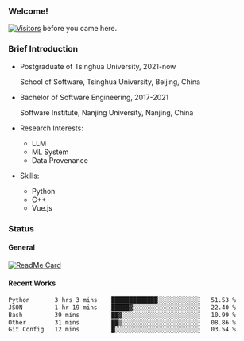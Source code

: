 ### Welcome!

[![Visitors](https://visitor-badge.laobi.icu/badge?page_id=HermitSun.HermitSun)]() before you came here.

### Brief Introduction

- Postgraduate of Tsinghua University, 2021-now
  
  School of Software, Tsinghua University, Beijing, China

- Bachelor of Software Engineering, 2017-2021
  
  Software Institute, Nanjing University, Nanjing, China

- Research Interests:
  - LLM
  - ML System
  - Data Provenance

- Skills:
  - Python
  - C++
  - Vue.js

### Status

#### General

[![ReadMe Card](https://github-readme-stats.hermitsun.vercel.app/api?username=HermitSun&count_private=true&show_icons=true)]()

#### Recent Works

<!--START_SECTION:waka-->

```txt
Python       3 hrs 3 mins    █████████████░░░░░░░░░░░░   51.53 %
JSON         1 hr 19 mins    █████▓░░░░░░░░░░░░░░░░░░░   22.40 %
Bash         39 mins         ██▓░░░░░░░░░░░░░░░░░░░░░░   10.99 %
Other        31 mins         ██▒░░░░░░░░░░░░░░░░░░░░░░   08.86 %
Git Config   12 mins         █░░░░░░░░░░░░░░░░░░░░░░░░   03.54 %
```

<!--END_SECTION:waka-->
